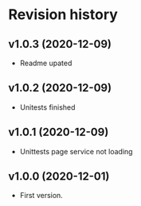 Revision history
=================================
v1.0.3 (2020-12-09)
---------------------------------

  * Readme upated

v1.0.2 (2020-12-09)
---------------------------------

  * Unitests finished

v1.0.1 (2020-12-09)
---------------------------------

  * Unittests page service not loading

v1.0.0 (2020-12-01)
---------------------------------

  * First version.
